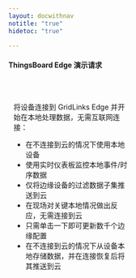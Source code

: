 ```yaml
---
layout: docwithnav
notitle: "true"
hidetoc: "true"

---
```


<h4 class="text-center pt-2 pb-2" style="width: 100%">ThingsBoard Edge 演示请求</h4>
<div style="display: flex;">
    <div style="width: 50%; margin: 30px 10px 0;">
        <div class="pricing-square-description">
            <p>将设备连接到 GridLinks Edge 并开始在本地处理数据，无需互联网连接：</p>
        </div>
        <ul>
            <li class="pricing-square-item">在不连接到云的情况下使用本地设备</li>
            <li class="pricing-square-item">使用实时仪表板监控本地事件/时序数据</li>
            <li class="pricing-square-item">仅将边缘设备的过滤数据子集推送到云</li>
            <li class="pricing-square-item">在现场对关键本地情况做出反应，无需连接到云</li>
            <li class="pricing-square-item">只需单击一下即可更新数千个边缘配置</li>
            <li class="pricing-square-item">在不连接到云的情况下从设备本地存储数据，并在连接恢复后将其推送到云</li>
        </ul>
    </div>
    <div style="width: 50%; margin: 0 10px 0;">
        <div class="ml-form-embed"
             data-account="1017142:w0j5m5g7f5"
             data-form="1575980:e2f1u0">
        </div>
    </div>
</div>

<script type="text/javascript">
    (function(m,a,i,l,e,r){ m['MailerLiteObject']=e;function f(){
            var c={ a:arguments,q:[]};var r=this.push(c);return "number"!=typeof r?r:f.bind(c.q);}
            f.q=f.q||[];m[e]=m[e]||f.bind(f.q);m[e].q=m[e].q||f.q;r=a.createElement(i);
            var _=a.getElementsByTagName(i)[0];r.async=1;r.src=l+'?v'+(~~(new Date().getTime()/1000000));
            _.parentNode.insertBefore(r,_);})(window, document, 'script', 'https://static.mailerlite.com/js/universal.js', 'ml');
    
        var ml_account = ml('accounts', '1017142', 'w0j5m5g7f5', 'load');
</script>